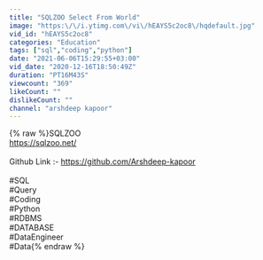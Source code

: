 ```yaml
---
title: "SQLZOO Select From World"
image: "https:\/\/i.ytimg.com\/vi\/hEAYS5c2oc8\/hqdefault.jpg"
vid_id: "hEAYS5c2oc8"
categories: "Education"
tags: ["sql","coding","python"]
date: "2021-06-06T15:29:55+03:00"
vid_date: "2020-12-16T18:50:49Z"
duration: "PT16M43S"
viewcount: "369"
likeCount: ""
dislikeCount: ""
channel: "arshdeep kapoor"
---
```

{% raw %}SQLZOO<br /><a rel="nofollow" target="blank" href="https://sqlzoo.net/">https://sqlzoo.net/</a><br /><br />Github Link :- <a rel="nofollow" target="blank" href="https://github.com/Arshdeep-kapoor">https://github.com/Arshdeep-kapoor</a><br /><br />#SQL<br />#Query<br />#Coding<br />#Python<br />#RDBMS<br />#DATABASE<br />#DataEngineer<br />#Data{% endraw %}
